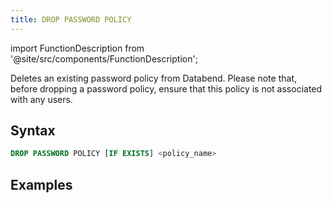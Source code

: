 ```yaml
---
title: DROP PASSWORD POLICY
---
```

import FunctionDescription from '@site/src/components/FunctionDescription';

<FunctionDescription description="Introduced or updated: v1.2.283"/>

Deletes an existing password policy from Databend. Please note that, before dropping a password policy, ensure that this policy is not associated with any users.

## Syntax

```sql
DROP PASSWORD POLICY [IF EXISTS] <policy_name>
```

## Examples
